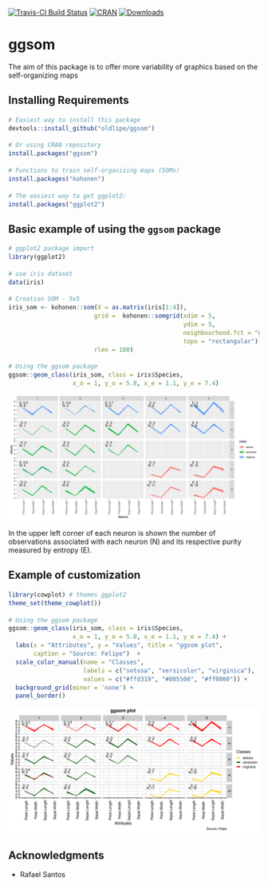 [![Travis-CI Build Status](https://travis-ci.org/OldLipe/ggsom.svg?branch=master)](https://travis-ci.org/OldLipe/ggsom/)
[![CRAN](http://www.r-pkg.org/badges/version/ggsom)](https://CRAN.R-project.org/package=ggsom)
[![Downloads](http://cranlogs.r-pkg.org/badges/ggsom?color=brightgreen)](http://www.r-pkg.org/pkg/ggsom)


# ggsom
The aim of this package is to offer more variability of graphics based on the self-organizing maps


## Installing Requirements
```r
# Easiest way to install this package
devtools::install_github("oldlipe/ggsom")

# Or using CRAN repository
install.packages("ggsom")

# Functions to train self-organising maps (SOMs)
install.packages("kohonen")

# The easiest way to get ggplot2:
install.packages("ggplot2")
```
## Basic example of using the `ggsom` package

```r
# ggplot2 package import
library(ggplot2) 

# use iris dataset
data(iris)

# Creation SOM - 5x5
iris_som <- kohonen::som(X = as.matrix(iris[1:4]),
                        grid =  kohonen::somgrid(xdim = 5,
                                                 ydim = 5,
                                                 neighbourhood.fct = "gaussian",
                                                 topo = "rectangular"),
                        rlen = 100)
                        
# Using the ggsom package
ggsom::geom_class(iris_som, class = iris$Species,
                  x_o = 1, y_o = 5.8, x_e = 1.1, y_e = 7.4)
```
![](img/iris_default.png)



In the upper left corner of each neuron is shown the number of observations associated with each neuron (N) and its respective purity measured by entropy (E).

## Example of customization 

```r
library(cowplot) # themes ggplot2
theme_set(theme_cowplot())

# Using the ggsom package
ggsom::geom_class(iris_som, class = iris$Species,
                  x_o = 1, y_o = 5.8, x_e = 1.1, y_e = 7.4) +
  labs(x = "Attributes", y = "Values", title = "ggsom plot",
       caption = "Source: Felipe")  +
  scale_color_manual(name = "Classes",
                     labels = c("setosa", "versicolor", "virginica"),
                     values = c("#ffd319", "#005500", "#ff0000")) +
  background_grid(minor = 'none') +
  panel_border()

```

![](img/iris_custom.png)


## Acknowledgments
- Rafael Santos




